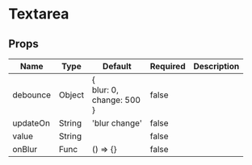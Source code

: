 # Textarea

## Props
| Name     | Type   | Default                                   | Required | Description |
| -------- | ------ | ----------------------------------------- | -------- | ----------- |
| debounce | Object | {<br>    blur: 0,<br>    change: 500<br>} | false    |             |
| updateOn | String | 'blur change'                             | false    |             |
| value    | String |                                           | false    |             |
| onBlur   | Func   | () => {}                                  | false    |             |
